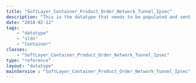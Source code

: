 ```yaml
---
title: "SoftLayer_Container_Product_Order_Network_Tunnel_Ipsec"
description: "This is the datatype that needs to be populated and sent to SoftLayer_Product_Order::placeOrder. This datatype has everything required to place a network ipsec vpn order with SoftLayer. "
date: "2018-02-12"
tags:
    - "datatype"
    - "sldn"
    - "Container"
classes:
    - "SoftLayer_Container_Product_Order_Network_Tunnel_Ipsec"
type: "reference"
layout: "datatype"
mainService : "SoftLayer_Container_Product_Order_Network_Tunnel_Ipsec"
---
```

